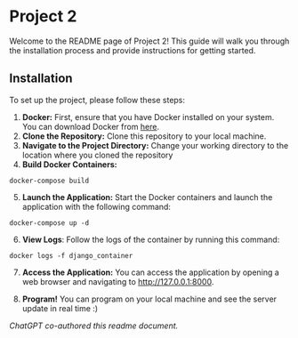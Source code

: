 # Project 2
Welcome to the README page of Project 2! This guide will walk you through the installation process and provide instructions for getting started.
## Installation
To set up the project, please follow these steps:

1. **Docker:** First, ensure that you have Docker installed on your system. You can download Docker from [here](https://www.docker.com/).
2. **Clone the Repository:** Clone this repository to your local machine.
3. **Navigate to the Project Directory:** Change your working directory to the location where you cloned the repository
4. **Build Docker Containers:** 
```shell 
docker-compose build
```
5. **Launch the Application:** Start the Docker containers and launch the application with the following command: 
``` shell
docker-compose up -d
```

6. **View Logs**: Follow the logs of the container by running this command:
``` shell
docker logs -f django_container
```

7. **Access the Application:** You can access the application by opening a web browser and navigating to http://127.0.0.1:8000.

8. **Program!** You can program on your local machine and see the server update in real time :)

*ChatGPT co-authored this readme document.*


